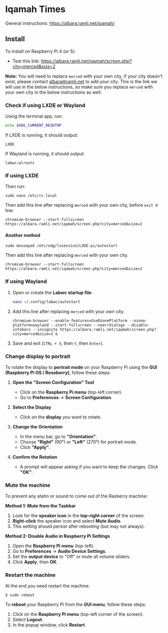 # Iqamah Times

General instructions: https://albara.ramli.net/iqamah/

## Install
To install on Raspberry Pi 4 (or 5):

- Test this link: https://albara.ramli.net/iqamah/screen.php?city=merced&size=2

**Note:** You will need to replace `merced` with your own city, if your city doesn't exist, please contact albara@ramli.net to add your city. This is the link we will use in the below instructions, so make sure you replace `merced` with your own city in the below instructions as well.

### Check if using LXDE or Wayland
Using the terminal app, run:
```bash
echo $XDG_CURRENT_DESKTOP
```
If LXDE is running, it should output:
```
LXDE
```

If Wayland is running, it should output:
```
labwc:wlroots
```

### If using LXDE
Then run:
```
sudo nano /etc/rc.local
```

Then add this line after replacing `merced` with your own city, before `exit 0` line:
```
chromium-browser --start-fullscreen https://albara.ramli.net/iqamah/screen.php?city=merced&size=2
```

#### Another method

```
sudo mousepad /etc/xdg/lxsession/LXDE-pi/autostart
```

Then add this line after replacing `merced` with your own city.
```
chromium-browser --start-fullscreen https://albara.ramli.net/iqamah/screen.php?city=merced&size=2
```

### If using Wayland

1. Open or create the **Labwc startup file**:
   ```bash
   nano ~/.config/labwc/autostart
   ```
2. Add this line after replacing `merced` with your own city.
   ```
   chromium-browser --enable-features=UseOzonePlatform --ozone-platform=wayland --start-fullscreen --noerrdialogs --disable-infobars --incognito https://albara.ramli.net/iqamah/screen.php?city=merced&size=2 &
   ```
3. Save and exit (`CTRL + X`, then `Y`, then `Enter`).

### Change display to portrait

To rotate the display to **portrait mode** on your Raspberry Pi using the **GUI (Raspberry Pi OS / Roseberry)**, follow these steps:

1. **Open the "Screen Configuration" Tool**  
   - Click on the **Raspberry Pi menu** (top-left corner).  
   - Go to **Preferences** → **Screen Configuration**.

2. **Select the Display**  
   - Click on the **display** you want to rotate.

3. **Change the Orientation**  
   - In the menu bar, go to **"Orientation"**.
   - Choose **"Right"** (90°) or **"Left"** (270°) for portrait mode.
   - Click **"Apply"**.

4. **Confirm the Rotation**  
   - A prompt will appear asking if you want to keep the changes. Click **"OK"**.

### Mute the machine
To prevent any atahn or sound to come out of the Rasberry machine:

**Method 1: Mute from the Taskbar**
1. Look for the **speaker icon** in the **top-right corner** of the screen.  
2. **Right-click** the speaker icon and select **Mute Audio**.  
3. This setting should persist after rebooting (but may not always).  

**Method 2: Disable Audio in Raspberry Pi Settings**
1. Open the **Raspberry Pi menu** (top-left).  
2. Go to **Preferences** → **Audio Device Settings**.  
3. Set the **output device** to "Off" or mute all volume sliders.  
4. Click **Apply**, then **OK**.  

### Restart the machine
At the end you need restart the machine:
```
$ sudo reboot
```

To **reboot** your Raspberry Pi from the **GUI menu**, follow these steps:  

1. Click on the **Raspberry Pi menu** (top-left corner of the screen).  
2. Select **Logout**.  
3. In the popup window, click **Restart**.  




